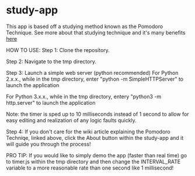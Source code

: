 # study-app 
This app is based off a studying method known as the Pomodoro Technique. 
See more about that studying technique and it's many benefits <a href="https://en.wikipedia.org/wiki/Pomodoro_Technique">here</a> 

HOW TO USE:
Step 1: 
Clone the repository.

Step 2:
Navigate to the tmp directory.

Step 3:
Launch a simple web server (python recommended)
For Python 2.x.x., while in the tmp directory, enter "python -m SimpleHTTPServer" to launch the application 

For Python 3.x.x., while in the tmp directory, entery "python3  -m http.server" to launch the application

Note: the timer is sped up to 10 milliseconds instead of 1 second to allow for easy editing and realization of any logic faults quickly.

Step 4:
If you don't care for the wiki article explaining the Pomodoro Techniqe, linked above, click the About button within the study-app and it will guide you through the process!

PRO TIP:
If you would like to simply demo the app (faster than real time) go to timer.js within the tmp directory and then change the INTERVAL_RATE variable to a more reasonable rate than one second like 1 millisecond!
